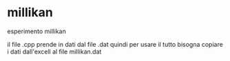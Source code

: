# millikan
esperimento millikan

il file .cpp prende in dati dal file .dat
quindi per usare il tutto bisogna copiare i dati dall'excell al file millikan.dat
